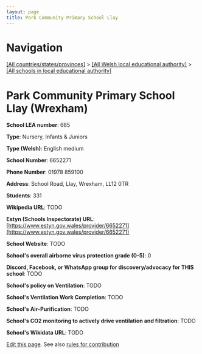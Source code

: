 ```yaml
---
layout: page
title: Park Community Primary School Llay
---
```

# Navigation

[[All countries/states/provinces]](../../..) > [[All Welsh local educational authority]](../..) > [[All schools in local educational authority]](..)

# Park Community Primary School Llay (Wrexham)

**School LEA number**: 665

**Type**: Nursery, Infants & Juniors

**Type (Welsh)**: English medium

**School Number**: 6652271

**Phone Number**: 01978 859100

**Address**: School Road, Llay, Wrexham, LL12 0TR

**Students**: 331

**Wikipedia URL**: TODO

**Estyn (Schools Inspectorate) URL**: [https://www.estyn.gov.wales/provider/6652271](https://www.estyn.gov.wales/provider/6652271)

**School Website**: TODO

**School's overall airborne virus protection grade (0-5)**: 0

**Discord, Facebook, or WhatsApp group for discovery/advocacy for THIS school**: TODO

**School's policy on Ventilation**: TODO

**School's Ventilation Work Completion**: TODO

**School's Air-Purification**: TODO

**School's CO2 monitoring to actively drive ventilation and filtration**: TODO

**School's Wikidata URL**: TODO




[Edit this page](https://github.com/VentilationProject/Wales/edit/prif/./Wrexham/Park_Community_Primary_School_Llay.md). See also [rules for contribution](../../../contribution-rules/)